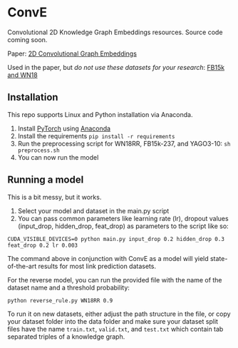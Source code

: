 # ConvE
Convolutional 2D Knowledge Graph Embeddings resources. Source code coming soon.

Paper: [2D Convolutional Graph Embeddings](https://arxiv.org/abs/1707.01476)

Used in the paper, but *do not use these datasets for your research*:
[FB15k and WN18](https://everest.hds.utc.fr/doku.php?id=en:transe)

## Installation

This repo supports Linux and Python installation via Anaconda. 

1. Install [PyTorch](https://github.com/pytorch/pytorch) using [Anaconda](https://www.continuum.io/downloads)
2. Install the requirements `pip install -r requirements`
3. Run the preprocessing script for WN18RR, FB15k-237, and YAGO3-10: `sh preprocess.sh`
4. You can now run the model

## Running a model

This is a bit messy, but it works.

1. Select your model and dataset in the main.py script
2. You can pass common parameters like learning rate (lr), dropout values (input_drop, hidden_drop, feat_drop) as parameters to the script like so:
```
CUDA_VISIBLE_DEVICES=0 python main.py input_drop 0.2 hidden_drop 0.3 feat_drop 0.2 lr 0.003
```
The command above in conjunction with ConvE as a model will yield state-of-the-art results for most link prediction datasets.

For the reverse model, you can run the provided file with the name of the dataset name and a threshold probability:

```
python reverse_rule.py WN18RR 0.9
```

To run it on new datasets, either adjust the path structure in the file, or copy your dataset folder into the data folder and make sure your dataset split files have the name `train.txt`, `valid.txt`, and `test.txt` which contain tab separated triples of a knowledge graph.
